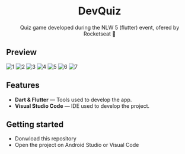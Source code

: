 <h1 align="center">
<br>
DevQuiz
</h1>

<p align="center">Quiz game developed during the NLW 5 (flutter) event, ofered by Rocketseat 📱</p>

## Preview
![1](https://user-images.githubusercontent.com/65514572/115974576-1be7f180-a534-11eb-81f7-3bfa9dbfb707.png) ![2](https://user-images.githubusercontent.com/65514572/115974589-30c48500-a534-11eb-8d11-c88f86a09ce5.png) ![3](https://user-images.githubusercontent.com/65514572/115974603-4043ce00-a534-11eb-80b3-e98547178e9f.png) ![4](https://user-images.githubusercontent.com/65514572/115974611-4f2a8080-a534-11eb-8ddc-817d47e99c96.png) ![5](https://user-images.githubusercontent.com/65514572/115974619-623d5080-a534-11eb-8b6e-c6e9e232715d.png) ![6](https://user-images.githubusercontent.com/65514572/115974635-741ef380-a534-11eb-8217-c0bd9b40009f.png) ![7](https://user-images.githubusercontent.com/65514572/115974647-826d0f80-a534-11eb-94a6-55b329709cd5.png)




## Features
[//]: # (Add the features of your project here:)

- **Dart & Flutter** — Tools used to develop the app.
- **Visual Studio Code** — IDE used to develop the project.

## Getting started

- Donwload this repository
- Open the project on Android Studio or Visual Code
